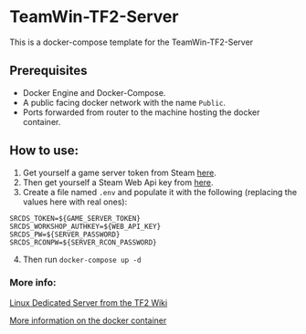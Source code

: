 # TeamWin-TF2-Server
This is a docker-compose template for the TeamWin-TF2-Server

## Prerequisites

* Docker Engine and Docker-Compose.
* A public facing docker network with the name `Public`.
* Ports forwarded from router to the machine hosting the docker container. 

## How to use:

1. Get yourself a game server token from Steam [here](https://steamcommunity.com/dev/managegameservers).
2. Then get yourself a Steam Web Api key from [here](https://steamcommunity.com/dev/apikey).
3. Create a file named `.env` and populate it with the following (replacing the values here with real ones):
```
SRCDS_TOKEN=${GAME_SERVER_TOKEN}
SRCDS_WORKSHOP_AUTHKEY=${WEB_API_KEY}
SRCDS_PW=${SERVER_PASSWORD}
SRCDS_RCONPW=${SERVER_RCON_PASSWORD}
```
4. Then run `docker-compose up -d`

### More info:

[Linux Dedicated Server from the TF2 Wiki](https://wiki.teamfortress.com/wiki/Linux_dedicated_server)

[More information on the docker container](https://hub.docker.com/r/cm2network/tf2)
